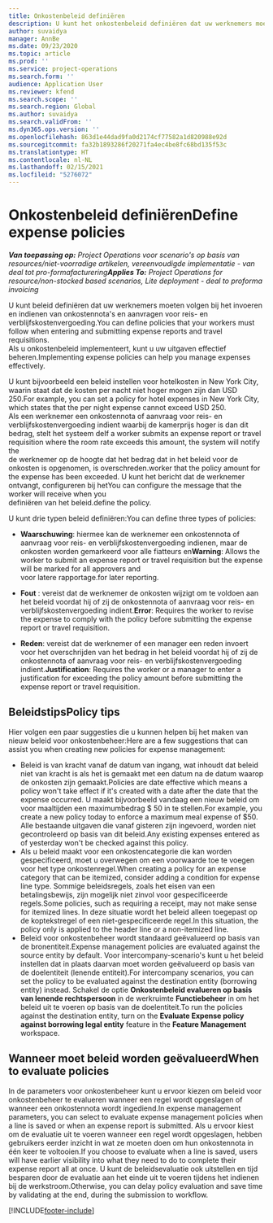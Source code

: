 ```yaml
---
title: Onkostenbeleid definiëren
description: U kunt het onkostenbeleid definiëren dat uw werknemers moeten volgen bij het invoeren en indienen van onkostennota's en aanvragen voor reis- en verblijfskostenvergoeding.
author: suvaidya
manager: AnnBe
ms.date: 09/23/2020
ms.topic: article
ms.prod: ''
ms.service: project-operations
ms.search.form: ''
audience: Application User
ms.reviewer: kfend
ms.search.scope: ''
ms.search.region: Global
ms.author: suvaidya
ms.search.validFrom: ''
ms.dyn365.ops.version: ''
ms.openlocfilehash: 863d1e44dad9fa0d2174cf77582a1d820988e92d
ms.sourcegitcommit: fa32b1893286f20271fa4ec4be8fc68bd135f53c
ms.translationtype: HT
ms.contentlocale: nl-NL
ms.lasthandoff: 02/15/2021
ms.locfileid: "5276072"
---
```

# <a name="define-expense-policies"></a><span data-ttu-id="1f905-103">Onkostenbeleid definiëren</span><span class="sxs-lookup"><span data-stu-id="1f905-103">Define expense policies</span></span>

<span data-ttu-id="1f905-104">_**Van toepassing op:** Project Operations voor scenario's op basis van resources/niet-voorradige artikelen, vereenvoudigde implementatie - van deal tot pro-formafacturering_</span><span class="sxs-lookup"><span data-stu-id="1f905-104">_**Applies To:** Project Operations for resource/non-stocked based scenarios, Lite deployment - deal to proforma invoicing_</span></span>

<span data-ttu-id="1f905-105">U kunt beleid definiëren dat uw werknemers moeten volgen bij het invoeren en indienen van onkostennota's en aanvragen voor reis- en verblijfskostenvergoeding.</span><span class="sxs-lookup"><span data-stu-id="1f905-105">You can define policies that your workers must follow when entering and submitting expense reports and travel requisitions.</span></span>         
<span data-ttu-id="1f905-106">Als u onkostenbeleid implementeert, kunt u uw uitgaven effectief beheren.</span><span class="sxs-lookup"><span data-stu-id="1f905-106">Implementing expense policies can help you manage expenses effectively.</span></span>         

<span data-ttu-id="1f905-107">U kunt bijvoorbeeld een beleid instellen voor hotelkosten in New York City, waarin staat dat de kosten per nacht niet hoger mogen zijn dan USD 250.</span><span class="sxs-lookup"><span data-stu-id="1f905-107">For example, you can set a policy for hotel expenses in New York City, which states that the per night expense cannot exceed USD 250.</span></span>       
<span data-ttu-id="1f905-108">Als een werknemer een onkostennota of aanvraag voor reis- en verblijfskostenvergoeding indient waarbij de kamerprijs hoger is dan dit bedrag, stelt het systeem de</span><span class="sxs-lookup"><span data-stu-id="1f905-108">If a worker submits an expense report or travel requisition where the room rate exceeds this amount, the system will notify the</span></span>         
<span data-ttu-id="1f905-109">de werknemer op de hoogte dat het bedrag dat in het beleid voor de onkosten is opgenomen, is overschreden.</span><span class="sxs-lookup"><span data-stu-id="1f905-109">worker that the policy amount for the expense has been exceeded.</span></span> <span data-ttu-id="1f905-110">U kunt het bericht dat de werknemer ontvangt, configureren bij het</span><span class="sxs-lookup"><span data-stu-id="1f905-110">You can configure the message that the worker will receive when you</span></span>        
<span data-ttu-id="1f905-111">definiëren van het beleid.</span><span class="sxs-lookup"><span data-stu-id="1f905-111">define the policy.</span></span>      
        
<span data-ttu-id="1f905-112">U kunt drie typen beleid definiëren:</span><span class="sxs-lookup"><span data-stu-id="1f905-112">You can define three types of policies:</span></span>         
        
- <span data-ttu-id="1f905-113">**Waarschuwing**: hiermee kan de werknemer een onkostennota of aanvraag voor reis- en verblijfskostenvergoeding indienen, maar de onkosten worden gemarkeerd voor alle fiatteurs en</span><span class="sxs-lookup"><span data-stu-id="1f905-113">**Warning**: Allows the worker to submit an expense report or travel requisition but the expense will be marked for all approvers and</span></span>         
  <span data-ttu-id="1f905-114">voor latere rapportage.</span><span class="sxs-lookup"><span data-stu-id="1f905-114">for later reporting.</span></span>        

- <span data-ttu-id="1f905-115">**Fout** : vereist dat de werknemer de onkosten wijzigt om te voldoen aan het beleid voordat hij of zij de onkostennota of aanvraag voor reis- en verblijfskostenvergoeding indient.</span><span class="sxs-lookup"><span data-stu-id="1f905-115">**Error**: Requires the worker to revise the expense to comply with the policy before submitting the expense report or travel requisition.</span></span>        
 
 - <span data-ttu-id="1f905-116">**Reden**: vereist dat de werknemer of een manager een reden invoert voor het overschrijden van het bedrag in het beleid voordat hij of zij de onkostennota of aanvraag voor reis- en verblijfskostenvergoeding indient.</span><span class="sxs-lookup"><span data-stu-id="1f905-116">**Justification**: Requires the worker or a manager to enter a justification for exceeding the policy amount before submitting the expense report or travel requisition.</span></span>        

## <a name="policy-tips"></a><span data-ttu-id="1f905-117">Beleidstips</span><span class="sxs-lookup"><span data-stu-id="1f905-117">Policy tips</span></span>
<span data-ttu-id="1f905-118">Hier volgen een paar suggesties die u kunnen helpen bij het maken van nieuw beleid voor onkostenbeheer:</span><span class="sxs-lookup"><span data-stu-id="1f905-118">Here are a few suggestions that can assist you when creating new policies for expense management:</span></span> 

- <span data-ttu-id="1f905-119">Beleid is van kracht vanaf de datum van ingang, wat inhoudt dat beleid niet van kracht is als het is gemaakt met een datum na de datum waarop de onkosten zijn gemaakt.</span><span class="sxs-lookup"><span data-stu-id="1f905-119">Policies are date effective which means a policy won't take effect if it's created with a date after the date that the expense occurred.</span></span> <span data-ttu-id="1f905-120">U maakt bijvoorbeeld vandaag een nieuw beleid om voor maaltijden een maximumbedrag $ 50 in te stellen.</span><span class="sxs-lookup"><span data-stu-id="1f905-120">For example, you create a new policy today to enforce a maximum meal expense of $50.</span></span> <span data-ttu-id="1f905-121">Alle bestaande uitgaven die vanaf gisteren zijn ingevoerd, worden niet gecontroleerd op basis van dit beleid.</span><span class="sxs-lookup"><span data-stu-id="1f905-121">Any existing expenses entered as of yesterday won't be checked against this policy.</span></span>
- <span data-ttu-id="1f905-122">Als u beleid maakt voor een onkostencategorie die kan worden gespecificeerd, moet u overwegen om een voorwaarde toe te voegen voor het type onkostenregel.</span><span class="sxs-lookup"><span data-stu-id="1f905-122">When creating a policy for an expense category that can be itemized, consider adding a condition for expense line type.</span></span> <span data-ttu-id="1f905-123">Sommige beleidsregels, zoals het eisen van een betalingsbewijs, zijn mogelijk niet zinvol voor gespecificeerde regels.</span><span class="sxs-lookup"><span data-stu-id="1f905-123">Some policies, such as requiring a receipt, may not make sense for itemized lines.</span></span> <span data-ttu-id="1f905-124">In deze situatie wordt het beleid alleen toegepast op de koptekstregel of een niet-gespecificeerde regel.</span><span class="sxs-lookup"><span data-stu-id="1f905-124">In this situation, the policy only is applied to the header line or a non-itemized line.</span></span> 
- <span data-ttu-id="1f905-125">Beleid voor onkostenbeheer wordt standaard geëvalueerd op basis van de bronentiteit.</span><span class="sxs-lookup"><span data-stu-id="1f905-125">Expense management policies are evaluated against the source entity by default.</span></span> <span data-ttu-id="1f905-126">Voor intercompany-scenario's kunt u het beleid instellen dat in plaats daarvan moet worden geëvalueerd op basis van de doelentiteit (lenende entiteit).</span><span class="sxs-lookup"><span data-stu-id="1f905-126">For intercompany scenarios, you can set the policy to be evaluated against the destination entity (borrowing entity) instead.</span></span> <span data-ttu-id="1f905-127">Schakel de optie **Onkostenbeleid evalueren op basis van lenende rechtspersoon** in de werkruimte **Functiebeheer** in om het beleid uit te voeren op basis van de doelentiteit.</span><span class="sxs-lookup"><span data-stu-id="1f905-127">To run the policies against the destination entity, turn on the **Evaluate Expense policy against borrowing legal entity** feature in the **Feature Management** workspace.</span></span>

## <a name="when-to-evaluate-policies"></a><span data-ttu-id="1f905-128">Wanneer moet beleid worden geëvalueerd</span><span class="sxs-lookup"><span data-stu-id="1f905-128">When to evaluate policies</span></span>

<span data-ttu-id="1f905-129">In de parameters voor onkostenbeheer kunt u ervoor kiezen om beleid voor onkostenbeheer te evalueren wanneer een regel wordt opgeslagen of wanneer een onkostennota wordt ingediend.</span><span class="sxs-lookup"><span data-stu-id="1f905-129">In expense management parameters, you can select to evaluate expense management policies when a line is saved or when an expense report is submitted.</span></span> <span data-ttu-id="1f905-130">Als u ervoor kiest om de evaluatie uit te voeren wanneer een regel wordt opgeslagen, hebben gebruikers eerder inzicht in wat ze moeten doen om hun onkostennota in één keer te voltooien.</span><span class="sxs-lookup"><span data-stu-id="1f905-130">If you choose to evaluate when a line is saved, users will have earlier visibility into what they need to do to complete their expense report all at once.</span></span> <span data-ttu-id="1f905-131">U kunt de beleidsevaluatie ook uitstellen en tijd besparen door de evaluatie aan het einde uit te voeren tijdens het indienen bij de werkstroom.</span><span class="sxs-lookup"><span data-stu-id="1f905-131">Otherwise, you can delay policy evaluation and save time by validating at the end, during the submission to workflow.</span></span>


[!INCLUDE[footer-include](../includes/footer-banner.md)]